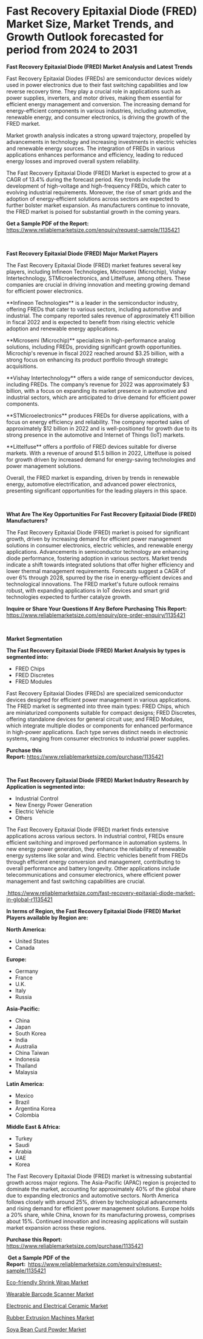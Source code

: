 <p><h1>Fast Recovery Epitaxial Diode (FRED) Market Size, Market Trends, and Growth Outlook forecasted for period from 2024 to 2031</h1></p><p><strong>Fast Recovery Epitaxial Diode (FRED) Market Analysis and Latest Trends</strong></p>
<p><p>Fast Recovery Epitaxial Diodes (FREDs) are semiconductor devices widely used in power electronics due to their fast switching capabilities and low reverse recovery time. They play a crucial role in applications such as power supplies, inverters, and motor drives, making them essential for efficient energy management and conversion. The increasing demand for energy-efficient components in various industries, including automotive, renewable energy, and consumer electronics, is driving the growth of the FRED market.</p><p>Market growth analysis indicates a strong upward trajectory, propelled by advancements in technology and increasing investments in electric vehicles and renewable energy sources. The integration of FREDs in various applications enhances performance and efficiency, leading to reduced energy losses and improved overall system reliability.</p><p>The Fast Recovery Epitaxial Diode (FRED) Market is expected to grow at a CAGR of 13.4% during the forecast period. Key trends include the development of high-voltage and high-frequency FREDs, which cater to evolving industrial requirements. Moreover, the rise of smart grids and the adoption of energy-efficient solutions across sectors are expected to further bolster market expansion. As manufacturers continue to innovate, the FRED market is poised for substantial growth in the coming years.</p></p>
<p><strong>Get a Sample PDF of the Report:&nbsp;</strong> <a href="https://www.reliablemarketsize.com/enquiry/request-sample/1135421?utm_campaign=1167&utm_medium=2&utm_source=Github&utm_content=ia&utm_term=09102024&utm_id=fast-recovery-epitaxial-diode-fred">https://www.reliablemarketsize.com/enquiry/request-sample/1135421</a></p>
<p>&nbsp;</p>
<p><strong>Fast Recovery Epitaxial Diode (FRED) Major Market Players</strong></p>
<p><p>The Fast Recovery Epitaxial Diode (FRED) market features several key players, including Infineon Technologies, Microsemi (Microchip), Vishay Intertechnology, STMicroelectronics, and Littelfuse, among others. These companies are crucial in driving innovation and meeting growing demand for efficient power electronics.</p><p>**Infineon Technologies** is a leader in the semiconductor industry, offering FREDs that cater to various sectors, including automotive and industrial. The company reported sales revenue of approximately €11 billion in fiscal 2022 and is expected to benefit from rising electric vehicle adoption and renewable energy applications.</p><p>**Microsemi (Microchip)** specializes in high-performance analog solutions, including FREDs, providing significant growth opportunities. Microchip's revenue in fiscal 2022 reached around $3.25 billion, with a strong focus on enhancing its product portfolio through strategic acquisitions.</p><p>**Vishay Intertechnology** offers a wide range of semiconductor devices, including FREDs. The company’s revenue for 2022 was approximately $3 billion, with a focus on expanding its market presence in automotive and industrial sectors, which are anticipated to drive demand for efficient power components.</p><p>**STMicroelectronics** produces FREDs for diverse applications, with a focus on energy efficiency and reliability. The company reported sales of approximately $12 billion in 2022 and is well-positioned for growth due to its strong presence in the automotive and Internet of Things (IoT) markets.</p><p>**Littelfuse** offers a portfolio of FRED devices suitable for diverse markets. With a revenue of around $1.5 billion in 2022, Littelfuse is poised for growth driven by increased demand for energy-saving technologies and power management solutions.</p><p>Overall, the FRED market is expanding, driven by trends in renewable energy, automotive electrification, and advanced power electronics, presenting significant opportunities for the leading players in this space.</p></p>
<p>&nbsp;</p>
<p><strong>What Are The Key Opportunities For Fast Recovery Epitaxial Diode (FRED) Manufacturers?</strong></p>
<p><p>The Fast Recovery Epitaxial Diode (FRED) market is poised for significant growth, driven by increasing demand for efficient power management solutions in consumer electronics, electric vehicles, and renewable energy applications. Advancements in semiconductor technology are enhancing diode performance, fostering adoption in various sectors. Market trends indicate a shift towards integrated solutions that offer higher efficiency and lower thermal management requirements. Forecasts suggest a CAGR of over 6% through 2028, spurred by the rise in energy-efficient devices and technological innovations. The FRED market's future outlook remains robust, with expanding applications in IoT devices and smart grid technologies expected to further catalyze growth.</p></p>
<p><strong>Inquire or Share Your Questions If Any Before Purchasing This Report:</strong> <a href="https://www.reliablemarketsize.com/enquiry/pre-order-enquiry/1135421?utm_campaign=1167&utm_medium=2&utm_source=Github&utm_content=ia&utm_term=09102024&utm_id=fast-recovery-epitaxial-diode-fred">https://www.reliablemarketsize.com/enquiry/pre-order-enquiry/1135421</a></p>
<p>&nbsp;</p>
<p><strong>Market Segmentation</strong></p>
<p><strong>The Fast Recovery Epitaxial Diode (FRED) Market Analysis by types is segmented into:</strong></p>
<p><ul><li>FRED Chips</li><li>FRED Discretes</li><li>FRED Modules</li></ul></p>
<p><p>Fast Recovery Epitaxial Diodes (FREDs) are specialized semiconductor devices designed for efficient power management in various applications. The FRED market is segmented into three main types: FRED Chips, which are miniaturized components suitable for compact designs; FRED Discretes, offering standalone devices for general circuit use; and FRED Modules, which integrate multiple diodes or components for enhanced performance in high-power applications. Each type serves distinct needs in electronic systems, ranging from consumer electronics to industrial power supplies.</p></p>
<p><strong>Purchase this Report:&nbsp;</strong><a href="https://www.reliablemarketsize.com/purchase/1135421?utm_campaign=1167&utm_medium=2&utm_source=Github&utm_content=ia&utm_term=09102024&utm_id=fast-recovery-epitaxial-diode-fred">https://www.reliablemarketsize.com/purchase/1135421</a></p>
<p>&nbsp;</p>
<p><strong>The Fast Recovery Epitaxial Diode (FRED) Market Industry Research by Application is segmented into:</strong></p>
<p><ul><li>Industrial Control</li><li>New Energy Power Generation</li><li>Electric Vehicle</li><li>Others</li></ul></p>
<p><p>The Fast Recovery Epitaxial Diode (FRED) market finds extensive applications across various sectors. In industrial control, FREDs ensure efficient switching and improved performance in automation systems. In new energy power generation, they enhance the reliability of renewable energy systems like solar and wind. Electric vehicles benefit from FREDs through efficient energy conversion and management, contributing to overall performance and battery longevity. Other applications include telecommunications and consumer electronics, where efficient power management and fast switching capabilities are crucial.</p></p>
<p><a href="https://www.reliablemarketsize.com/fast-recovery-epitaxial-diode-market-in-global-r1135421?utm_campaign=1167&utm_medium=2&utm_source=Github&utm_content=ia&utm_term=09102024&utm_id=fast-recovery-epitaxial-diode-fred">&nbsp;https://www.reliablemarketsize.com/fast-recovery-epitaxial-diode-market-in-global-r1135421</a></p>
<p><strong>In terms of Region, the Fast Recovery Epitaxial Diode (FRED) Market Players available by Region are:</strong></p>
<p>
    <p> <strong> North America: </strong>
        <ul>
            <li>United States</li>
            <li>Canada</li>
        </ul>
        </p> 
    <p> <strong> Europe: </strong>
        <ul>
            <li>Germany</li>
            <li>France</li>
            <li>U.K.</li>
            <li>Italy</li>
            <li>Russia</li>
        </ul>
        </p> 
    <p> <strong> Asia-Pacific: </strong>
        <ul>
            <li>China</li>
            <li>Japan</li>
            <li>South Korea</li>
            <li>India</li>
            <li>Australia</li>
            <li>China Taiwan</li>
            <li>Indonesia</li>
            <li>Thailand</li>
            <li>Malaysia</li>
        </ul>
        </p> 
    <p> <strong> Latin America: </strong>
        <ul>
            <li>Mexico</li>
            <li>Brazil</li>
            <li>Argentina Korea</li>
            <li>Colombia</li>
        </ul>
        </p> 
    <p> <strong> Middle East & Africa: </strong>
        <ul>
            <li>Turkey</li>
            <li>Saudi</li>
            <li>Arabia</li>
            <li>UAE</li>
            <li>Korea</li>
        </ul>
    </p>
    </p>
<p><p>The Fast Recovery Epitaxial Diode (FRED) market is witnessing substantial growth across major regions. The Asia-Pacific (APAC) region is projected to dominate the market, accounting for approximately 40% of the global share due to expanding electronics and automotive sectors. North America follows closely with around 25%, driven by technological advancements and rising demand for efficient power management solutions. Europe holds a 20% share, while China, known for its manufacturing prowess, comprises about 15%. Continued innovation and increasing applications will sustain market expansion across these regions.</p></p>
<p><strong>Purchase this Report: </strong><a href="https://www.reliablemarketsize.com/purchase/1135421?utm_campaign=1167&utm_medium=2&utm_source=Github&utm_content=ia&utm_term=09102024&utm_id=fast-recovery-epitaxial-diode-fred">https://www.reliablemarketsize.com/purchase/1135421</a></p>
<p>&nbsp;<strong>Get a Sample PDF of the Report:&nbsp;&nbsp;</strong><a href="https://www.reliablemarketsize.com/enquiry/request-sample/1135421?utm_campaign=1167&utm_medium=2&utm_source=Github&utm_content=ia&utm_term=09102024&utm_id=fast-recovery-epitaxial-diode-fred">https://www.reliablemarketsize.com/enquiry/request-sample/1135421</a></p>
<p><strong></strong></p>
<p><p><a href="https://github.com/miracleabn/Market-Research-Report-List-1/blob/main/eco-friendly-shrink-wrap-market.md?utm_campaign=1167&utm_medium=2&utm_source=Github&utm_content=ia&utm_term=09102024&utm_id=fast-recovery-epitaxial-diode-fred">Eco-friendly Shrink Wrap Market</a></p><p><a href="https://www.linkedin.com/pulse/booming-wearable-barcode-scanner-market-sector-analysis-daowe?utm_campaign=1167&utm_medium=2&utm_source=Github&utm_content=ia&utm_term=09102024&utm_id=fast-recovery-epitaxial-diode-fred">Wearable Barcode Scanner Market</a></p><p><a href="https://github.com/hollyv2vajass/Market-Research-Report-List-1/blob/main/electronic-and-electrical-ceramic-market.md?utm_campaign=1167&utm_medium=2&utm_source=Github&utm_content=ia&utm_term=09102024&utm_id=fast-recovery-epitaxial-diode-fred">Electronic and Electrical Ceramic Market</a></p><p><a href="https://www.linkedin.com/pulse/rubber-extrusion-machines-market-segmentation-in-depth-bn4pe?utm_campaign=1167&utm_medium=2&utm_source=Github&utm_content=ia&utm_term=09102024&utm_id=fast-recovery-epitaxial-diode-fred">Rubber Extrusion Machines Market</a></p><p><a href="https://www.linkedin.com/pulse/soya-bean-curd-powder-market-transformation-comparative-analysis-eih7e?utm_campaign=1167&utm_medium=2&utm_source=Github&utm_content=ia&utm_term=09102024&utm_id=fast-recovery-epitaxial-diode-fred">Soya Bean Curd Powder Market</a></p></p>